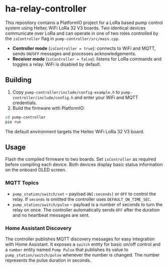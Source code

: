 # ha-relay-controller

This repository contains a PlatformIO project for a LoRa based pump control system using Heltec WiFi LoRa 32 V3 boards. Two identical devices communicate over LoRa and can operate in one of two roles controlled by the `isController` flag in `pump-controller/src/main.cpp`.

- **Controller mode** (`isController = true`): connects to WiFi and MQTT, sends `ON`/`OFF` messages and processes acknowledgements.
- **Receiver mode** (`isController = false`): listens for LoRa commands and toggles a relay. WiFi is disabled by default.

## Building

1. Copy `pump-controller/include/config-example.h` to `pump-controller/include/config.h` and enter your WiFi and MQTT credentials.
2. Build the firmware with PlatformIO:

```bash
cd pump-controller
pio run
```

The default environment targets the Heltec WiFi LoRa 32 V3 board.

## Usage

Flash the compiled firmware to two boards. Set `isController` as required before compiling each device. Both devices display basic status information on the onboard OLED screen.

### MQTT Topics

- `pump_station/switch/set` – payload `ON[:seconds]` or `OFF` to control the relay. If `seconds` is omitted the controller uses `DEFAULT_ON_TIME_SEC`.
- `pump_station/switch/pulse` – payload is a number of seconds to turn the relay on once. The controller automatically sends `OFF` after the duration and no heartbeat messages are sent.

### Home Assistant Discovery

The controller publishes MQTT discovery messages for easy integration with Home Assistant.
It exposes a `switch` entity for basic on/off control and a `number` entity named
`Pump Pulse` that publishes its value to `pump_station/switch/pulse` whenever the
number is changed. The number represents the pulse duration in seconds.
